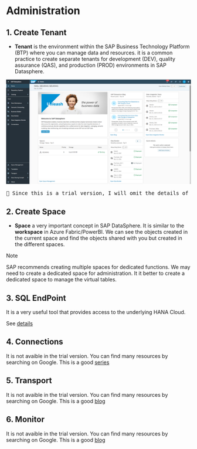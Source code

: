 # Administration

## 1. Create Tenant
- **Tenant** is the environment within the SAP Business Technology Platform (BTP) where you can manage data and resources.
it is a common practice to create separate tenants for development (DEV), quality assurance (QAS), and production (PROD) environments in SAP Datasphere.

![alt text](/Admin/images/Space.png)

<pre>🚩 Since this is a trial version, I will omit the details of transport.</pre>

## 2. Create Space 
- **Space** a very important concept in SAP DataSphere. It is similar to the **workspace** in Azure Fabric/PowerBI. We can see the objects created in the current space and find the objects shared with you but created in the different spaces. 

> [!NOTE]
> SAP recommends creating multiple spaces for dedicated functions. We may need to create a dedicated space for administration. It it better to create a dedicated space to manage the virtual tables.


## 3. SQL EndPoint
It is a very useful tool that provides access to the underlying HANA Cloud.

See [details](https://community.sap.com/t5/technology-blogs-by-members/sap-datasphere-how-to-integrate-open-sql-procedures-in-a-task-chain/ba-p/13860628)

## 4. Connections
It is not avaible in the trial version. You can find many resources by searching on Google. This is a good [series](https://community.sap.com/t5/technology-blogs-by-sap/sap-datasphere-connectivity-series/ba-p/13598537)

## 5. Transport
It is not avaible in the trial version. You can find many resources by searching on Google. This is a good [blog](https://community.sap.com/t5/technology-blogs-by-members/life-cycle-management-in-sap-datasphere-transporting-content-between/ba-p/13576990)

## 6. Monitor
It is not avaible in the trial version. You can find many resources by searching on Google. This is a good [blog](https://community.sap.com/t5/technology-blogs-by-members/performance-monitoring-in-sap-datasphere/ba-p/13860769)

